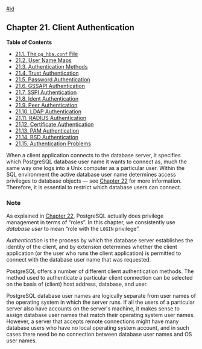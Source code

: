 [#id](#CLIENT-AUTHENTICATION)

## Chapter 21. Client Authentication

**Table of Contents**

  * [21.1. The `pg_hba.conf` File](auth-pg-hba-conf)
  * [21.2. User Name Maps](auth-username-maps)
  * [21.3. Authentication Methods](auth-methods)
  * [21.4. Trust Authentication](auth-trust)
  * [21.5. Password Authentication](auth-password)
  * [21.6. GSSAPI Authentication](gssapi-auth)
  * [21.7. SSPI Authentication](sspi-auth)
  * [21.8. Ident Authentication](auth-ident)
  * [21.9. Peer Authentication](auth-peer)
  * [21.10. LDAP Authentication](auth-ldap)
  * [21.11. RADIUS Authentication](auth-radius)
  * [21.12. Certificate Authentication](auth-cert)
  * [21.13. PAM Authentication](auth-pam)
  * [21.14. BSD Authentication](auth-bsd)
  * [21.15. Authentication Problems](client-authentication-problems)



When a client application connects to the database server, it specifies which PostgreSQL database user name it wants to connect as, much the same way one logs into a Unix computer as a particular user. Within the SQL environment the active database user name determines access privileges to database objects — see [Chapter 22](user-manag) for more information. Therefore, it is essential to restrict which database users can connect.

### Note

As explained in [Chapter 22](user-manag), PostgreSQL actually does privilege management in terms of “roles”. In this chapter, we consistently use *database user* to mean “role with the `LOGIN` privilege”.

*Authentication* is the process by which the database server establishes the identity of the client, and by extension determines whether the client application (or the user who runs the client application) is permitted to connect with the database user name that was requested.

PostgreSQL offers a number of different client authentication methods. The method used to authenticate a particular client connection can be selected on the basis of (client) host address, database, and user.

PostgreSQL database user names are logically separate from user names of the operating system in which the server runs. If all the users of a particular server also have accounts on the server's machine, it makes sense to assign database user names that match their operating system user names. However, a server that accepts remote connections might have many database users who have no local operating system account, and in such cases there need be no connection between database user names and OS user names.